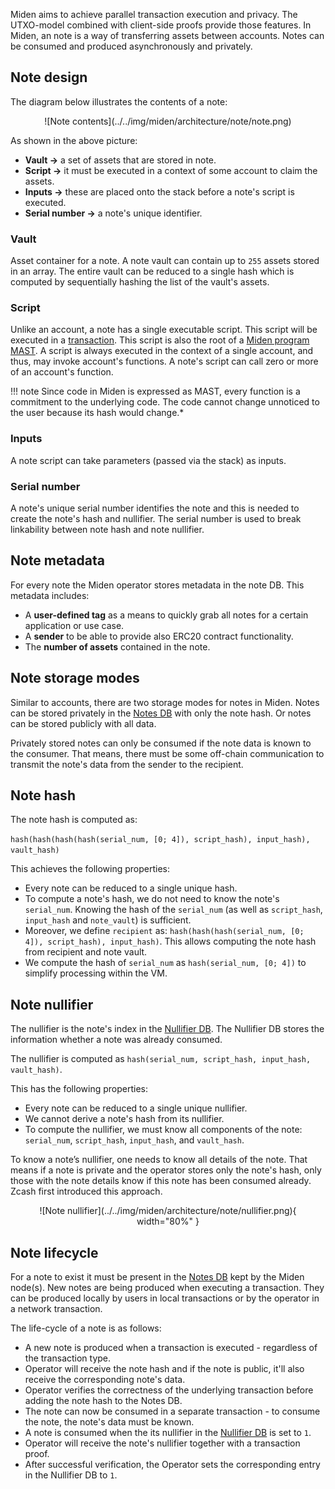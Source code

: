 Miden aims to achieve parallel transaction execution and privacy. The UTXO-model combined with client-side proofs provide those features. In Miden, an note is a way of transferring assets between accounts. Notes can be consumed and produced asynchronously and privately.

## Note design

The diagram below illustrates the contents of a note:

<center>
![Note contents](../../img/miden/architecture/note/note.png)
</center>

As shown in the above picture:

* **Vault &rarr;** a set of assets that are stored in note.
* **Script &rarr;** it must be executed in a context of some account to claim the assets.
* **Inputs &rarr;** these are placed onto the stack before a note's script is executed.
* **Serial number &rarr;** a note's unique identifier.

### Vault

Asset container for a note. A note vault can contain up to `255` assets stored in an array. The entire vault can be reduced to a single hash which is computed by sequentially hashing the list of the vault's assets.

### Script

Unlike an account, a note has a single executable script. This script will be executed in a [transaction](transactions.md). This script is also the root of a [Miden program MAST](../vm/specification/assembly/index.md). A script is always executed in the context of a single account, and thus, may invoke account's functions. A note's script can call zero or more of an account's function.

!!! note
    Since code in Miden is expressed as MAST, every function is a commitment to the underlying code. The code cannot change unnoticed to the user because its hash would change.*

### Inputs

A note script can take parameters (passed via the stack) as inputs.

### Serial number

A note's unique serial number identifies the note and this is needed to create the note's hash and nullifier. The serial number is used to break linkability between note hash and note nullifier.

## Note metadata

For every note the Miden operator stores metadata in the note DB. This metadata includes:

* A **user-defined tag** as a means to quickly grab all notes for a certain application or use case.
* A **sender** to be able to provide also ERC20 contract functionality.
* The **number of assets** contained in the note.

## Note storage modes

Similar to accounts, there are two storage modes for notes in Miden. Notes can be stored privately in the [Notes DB](state.md/#note-database) with only the note hash. Or notes can be stored publicly with all data.

Privately stored notes can only be consumed if the note data is known to the consumer. That means, there must be some off-chain communication to transmit the note's data from the sender to the recipient.

## Note hash

The note hash is computed as:

`hash(hash(hash(hash(serial_num, [0; 4]), script_hash), input_hash), vault_hash)`

This achieves the following properties:

- Every note can be reduced to a single unique hash.
- To compute a note's hash, we do not need to know the note's `serial_num`. Knowing the hash
    of the `serial_num` (as well as `script_hash`, `input_hash` and `note_vault`) is sufficient.
- Moreover, we define `recipient` as: `hash(hash(hash(serial_num, [0; 4]), script_hash), input_hash)`. This allows computing the note hash from recipient and note vault.
- We compute the hash of `serial_num` as `hash(serial_num, [0; 4])` to simplify processing within
the VM.

## Note nullifier

The nullifier is the note's index in the [Nullifier DB](notes.md/#note-nullifier). The Nullifier DB stores the information whether a note was already consumed.

The nullifier is computed as `hash(serial_num, script_hash, input_hash, vault_hash)`.

This has the following properties:

- Every note can be reduced to a single unique nullifier.
- We cannot derive a note's hash from its nullifier.
- To compute the nullifier, we must know all components of the note: `serial_num`, `script_hash`, `input_hash`, and `vault_hash`.

To know a note’s nullifier, one needs to know all details of the note. That means if a note is private and the operator stores only the note's hash, only those with the note details know if this note has been consumed already. Zcash first introduced this approach.

<center>
![Note nullifier](../../img/miden/architecture/note/nullifier.png){ width="80%" }
</center>

## Note lifecycle

For a note to exist it must be present in the [Notes DB](state.md/#note-database) kept by the Miden node(s). New notes are being produced when executing a transaction. They can be produced locally by users in local transactions or by the operator in a network transaction.

The life-cycle of a note is as follows:

* A new note is produced when a transaction is executed - regardless of the transaction type.
* Operator will receive the note hash and if the note is public, it'll also receive the corresponding note's data.
* Operator verifies the correctness of the underlying transaction before adding the note hash to the Notes DB.
* The note can now be consumed in a separate transaction - to consume the note, the note's data must be known.
* A note is consumed when the its nullifier in the [Nullifier DB](state.md/#nullifier-database) is set to `1`.
* Operator will receive the note's nullifier together with a transaction proof.
* After successful verification, the Operator sets the corresponding entry in the Nullifier DB to `1`.
